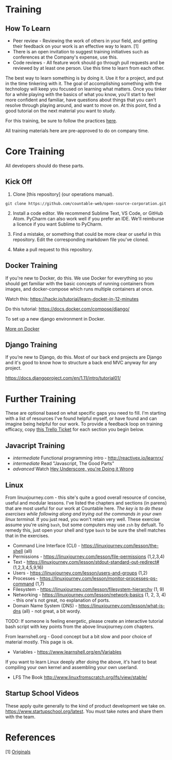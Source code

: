 # Training

## How To Learn

  * Peer review - Reviewing the work of others in your field, and getting their feedback on your work is an effective way to learn. [1]
  * There is an open invitation to suggest training initiatives such as conferences at the Company's expense, use this.
  * Code reviews - All feature work should go through pull requests and be reviewed by at least one person. Use this time to learn from each other.

The best way to learn something is by doing it. Use it for a project, and put in the time tinkering with it. The goal of accomplishing something with the technology will keep you focused on learning what matters. Once you tinker for a while playing with the basics of what you know, you'll start to feel more confident and familiar, have questions about things that you can't resolve through playing around, and want to move on. At this point, find a good tutorial on the next material you want to study.

For this training, be sure to follow the practices [here](../engineering).

All training materials here are pre-approved to do on company time.

# Core Training

All developers should do these parts.

## Kick Off

1. Clone [this repository] (our operations manual).

```
git clone https://github.com/countable-web/open-source-corporation.git
```

2. Install a code editor. We recommend Sublime Text, VS Code, or GitHub Atom. PyCharm can also work well if you prefer an IDE. We'll reimburse a licence if you want Sublime to PyCharm.

3. Find a mistake, or something that could be more clear or useful in this repository. Edit the corresponding markdown file you've cloned.

4. Make a pull request to this repository.

## Docker Training

If you're new to Docker, do this. We use Docker for everything so you should get familiar with the basic concepts of running containers from images, and docker-compose which runs multiple containers at once.

Watch this: https://hackr.io/tutorial/learn-docker-in-12-minutes

Do this tutorial: https://docs.docker.com/compose/django/

To set up a new django environment in Docker.

[More on Docker](./DOCKER_TRAINING.md)

## Django Training

If you’re new to Django, do this. Most of our back end projects are Django and it's good to know how to structure a back end MVC anyway for any project.

https://docs.djangoproject.com/en/1.11/intro/tutorial01/

# Further Training

These are optional based on what specific gaps you need to fill. I'm starting with a list of resources I've found helpful myself, or have found and can imagine being helpful for our work. To provide a feedback loop on training efficacy, copy [this Trello Ticket](https://trello.com/c/rUsXiFoO/3-training-session-tracker-replace-title) for each section you begin below.

## Javacript Training

   * *intermediate* Functional programming intro - http://reactivex.io/learnrx/
   * *intermediate* Read "Javascript, The Good Parts"
   * *advanced* Watch [Hey Underscore, you're Doing it Wrong](https://www.youtube.com/watch?v=m3svKOdZijA)
   
## Linux

From linuxjourney.com - this site's quite a good overall resource of concise, useful and modular lessons. I've listed the chapters and sections (in parens) that are most useful for our work at Countable here. _The key is to do these exercises while following along and trying out the commands in your own linux terminal._ If you just read, you won't retain very well. These exercise assume you're using `bash`, but some computers may use `zsh` by defualt. To remedy this, just open your shell and type `bash` to be sure the shell matches that in the exercises.
  * Command Line Interface (CLI) - https://linuxjourney.com/lesson/the-shell (all)
  * Permissions - https://linuxjourney.com/lesson/file-permissions (1,2,3,4)
  * Text - https://linuxjourney.com/lesson/stdout-standard-out-redirect# (1,2,3,4,5,9,16)
  * Users - https://linuxjourney.com/lesson/users-and-groups (1,2)
  * Processes - https://linuxjourney.com/lesson/monitor-processes-ps-command (1,7)
  * Filesystem - https://linuxjourney.com/lesson/filesystem-hierarchy (1, 9)
  * Networking - https://linuxjourney.com/lesson/network-basics (1, 2, 3, 4) - this one's not great, no explanation of ports.
  * Domain Name System (DNS) - https://linuxjourney.com/lesson/what-is-dns (all) - not great, a bit wordy.

TODO: If someone is feeling energetic, please create an interactive tutorial bash script with key points from the above linuxjourney.com chapters.

From learnshell.org - Good concept but a bit slow and poor choice of material mostly. This page is ok.
  * Variables - https://www.learnshell.org/en/Variables 

If you want to learn Linux deeply after doing the above, it's hard to beat compiling your own kernel and assembling your own userland.
  * LFS The Book http://www.linuxfromscratch.org/lfs/view/stable/

## Startup School Videos

These apply quite generally to the kind of product development we take on. https://www.startupschool.org/latest. You must take notes and share them with the team.

# References
[1] [Originals](https://www.amazon.ca/Originals-How-Non-Conformists-Move-World/dp/0525429565)
